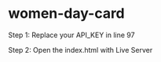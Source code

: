 # women-day-card

Step 1: Replace your API_KEY in line 97

Step 2: Open the index.html with Live Server
